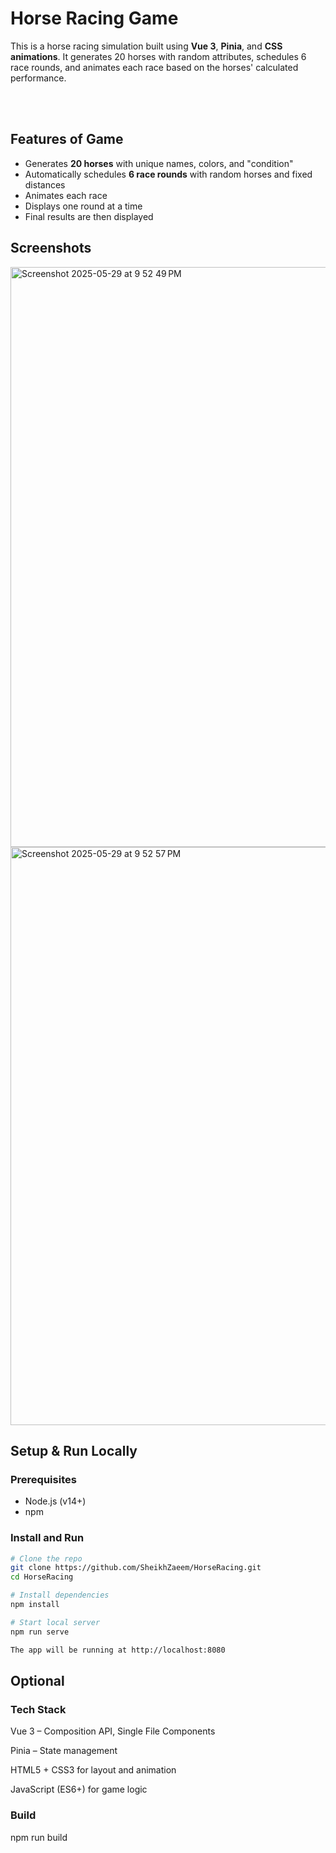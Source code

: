 # Horse Racing Game 

This is a horse racing simulation built using **Vue 3**, **Pinia**, and **CSS animations**. It generates 20 horses with random attributes, schedules 6 race rounds, and animates each race based on the horses' calculated performance.

<br />
<br />

## Features of Game

- Generates **20 horses** with unique names, colors, and "condition"
- Automatically schedules **6 race rounds** with random horses and fixed distances
- Animates each race
- Displays one round at a time
- Final results are then displayed

## Screenshots
<img width="928" alt="Screenshot 2025-05-29 at 9 52 49 PM" src="https://github.com/user-attachments/assets/e5f488b3-a64d-493b-91c9-a0232ef36d65" />

<img width="925" alt="Screenshot 2025-05-29 at 9 52 57 PM" src="https://github.com/user-attachments/assets/325b5c7d-45ff-47a2-a849-a108ab72a09f" />

## Setup & Run Locally

### Prerequisites

- Node.js (v14+)
- npm

### Install and Run

```bash
# Clone the repo
git clone https://github.com/SheikhZaeem/HorseRacing.git
cd HorseRacing

# Install dependencies
npm install

# Start local server
npm run serve

The app will be running at http://localhost:8080

```

## Optional

### Tech Stack

Vue 3 – Composition API, Single File Components

Pinia – State management

HTML5 + CSS3 for layout and animation

JavaScript (ES6+) for game logic

### Build
npm run build

